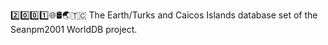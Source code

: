 2️⃣️0️⃣️0️⃣️1️⃣️🌐️🛢️🌏️🇹🇨️ The Earth/Turks and Caicos Islands database set of the Seanpm2001 WorldDB project.
